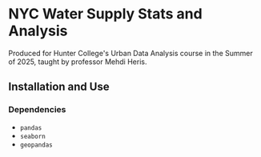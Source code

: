 # NYC Water Supply Stats and Analysis

Produced for Hunter College's Urban Data Analysis course in the Summer of 2025,
taught by professor Mehdi Heris.

## Installation and Use

### Dependencies

- `pandas`
- `seaborn`
- `geopandas`
